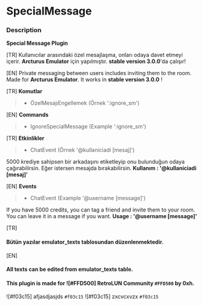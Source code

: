 
<style>


</style>

# SpecialMessage


### Description

**Special Message Plugin** 

[TR] Kullanıcılar arasındaki özel mesajlaşma, onları odaya davet etmeyi içerir. **Arcturus Emulator** için yapılmıştır. **stable version 3.0.0**'da çalışır!

[EN] Private messaging between users includes inviting them to the room. Made for **Arcturus Emulator**. It works in **stable version 3.0.0** !


[TR] 
**Komutlar**

> - ÖzelMesajıEngellemek (Örnek ':ignore_sm')

[EN]
**Commands**

> - IgnoreSpecialMessage (Example ':ignore_sm')

[TR]
**Etkinlikler**

> - ChatEvent (Örnek '@kullaniciadi [mesaj]')

5000 krediye sahipsen bir arkadaşını etiketleyip onu bulunduğun odaya çağırabilirsin. Eğer istersen mesajda bırakabilirsin. 
**Kullanım : '@kullaniciadi [mesaj]'**

[EN]
**Events**

> - ChatEvent (Example '@username [message]')

If you have 5000 credits, you can tag a friend and invite them to your room. You can leave it in a message if you want. 
**Usage : '@username [message]'**

[TR]
#### Bütün yazılar emulator_texts tablosundan düzenlenmektedir.
[EN]
#### All texts can be edited from emulator_texts table.


#### This plugin is made for ![#FFD500] RetroLUN Community `#FFD500` by 0xh.

![#f03c15] afjasdjasjds `#f03c15`
![#f03c15] zxcvcxvzx `#f03c15`

